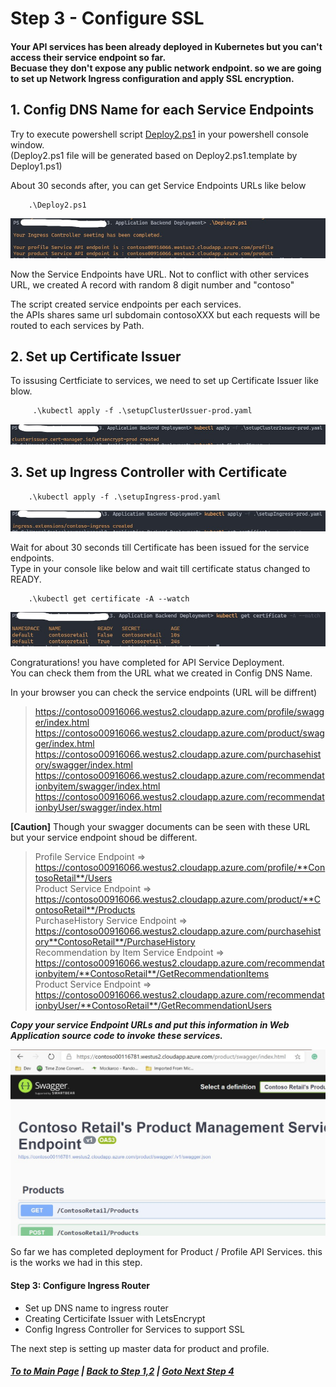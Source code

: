 # Step 3 - Configure SSL

#### Your API services has been already deployed in Kubernetes but you can't access their service endpoint so far. <br/>Becuase they don't expose any public network endpoint. so we are going to set up Network Ingress configuration and apply SSL encryption.

## 1. Config DNS Name for each Service Endpoints

Try to execute powershell script [Deploy2.ps1](Deploy2.ps1) in your powershell console window.   
(Deploy2.ps1 file will be generated based on Deploy2.ps1.template by Deploy1.ps1)  

About 30 seconds after, you can get Service Endpoints URLs like below

        .\Deploy2.ps1

![Execute setupDNS.ps1](References/05.setupdns.jpg)

Now the Service Endpoints have URL. Not to conflict with other services URL, we created A record with random 8 digit number and "contoso"
  
The script created service endpoints per each services.  
the APIs shares same url subdomain contosoXXX but each requests will be routed to each services by Path.  
  

## 2. Set up Certificate Issuer

To issusing Certficiate to services, we need to set up Certificate Issuer like blow.

         .\kubectl apply -f .\setupClusterUssuer-prod.yaml

![letsencrypt-prod created](References/06.clusterissuer.jpg)

## 3. Set up Ingress Controller with Certificate

        .\kubectl apply -f .\setupIngress-prod.yaml
![Ingress with Certificate](References/07.sslingress.jpg)

Wait for about 30 seconds till Certificate has been issued for the service endpoints.  
Type in your console like below and wait till certificate status changed to READY.  

        .\kubectl get certificate -A --watch

![Certification are ready](References/08.Certification.jpg)

Congraturations! you have completed for API Service Deployment.  
You can check them from the URL what we created in Config DNS Name.

In your browser you can check the service endpoints (URL will be diffrent)

> <https://contoso00916066.westus2.cloudapp.azure.com/profile/swagger/index.html>
> <https://contoso00916066.westus2.cloudapp.azure.com/product/swagger/index.html>  
> <https://contoso00916066.westus2.cloudapp.azure.com/purchasehistory/swagger/index.html>
> <https://contoso00916066.westus2.cloudapp.azure.com/recommendationbyitem/swagger/index.html>  
> <https://contoso00916066.westus2.cloudapp.azure.com/recommendationbyUser/swagger/index.html>  
> 
**[Caution]** Though your swagger documents can be seen with these URL but your service endpoint shoud be different.

> Profile Service Endpoint => https://contoso00916066.westus2.cloudapp.azure.com/profile/**ContosoRetail**/Users  
> Product Service Endpoint => https://contoso00916066.westus2.cloudapp.azure.com/product/**ContosoRetail**/Products  
> PurchaseHistory Service Endpoint => https://contoso00916066.westus2.cloudapp.azure.com/purchasehistory**ContosoRetail**/PurchaseHistory    
> Recommendation by Item Service Endpoint => https://contoso00916066.westus2.cloudapp.azure.com/recommendationbyitem/**ContosoRetail**/GetRecommendationItems  
> Product Service Endpoint => https://contoso00916066.westus2.cloudapp.azure.com/recommendationbyUser/**ContosoRetail**/GetRecommendationUsers

***Copy your service Endpoint URLs and put this information in Web Application source code to invoke these services.***

![Check the services](References/09.WebBrowser.jpg)

So far we has completed deployment for Product / Profile API Services.
this is the works we had in this step.

#### Step 3: Configure Ingress Router
  - Set up DNS name to ingress router
  - Creating Certicifate Issuer with LetsEncrypt
  - Config Ingress Controller for Services to support SSL

The next step is setting up master data for product and profile.

#####  [To to Main Page](README.md)   |  [Back to Step 1,2](Step1,2.md)  | [Goto Next Step 4](Step4.md)
